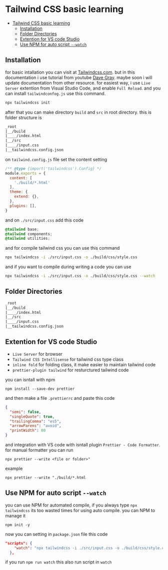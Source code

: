 # Tailwind CSS basic learning

- [Tailwind CSS basic learning](#tailwind-css-basic-learning)
  - [Installation](#installation)
  - [Folder Directories](#folder-directories)
  - [Extention for VS code Studio](#extention-for-vs-code-studio)
  - [Use NPM for auto script `--watch`](#use-npm-for-auto-script---watch)

## Installation

for basic intallation you can visit at [Tailwindcss.com](https://tailwindcss.com). but in this documentation i use tutorial from youtube [Dave Gray](https://www.youtube.com/watch?v=lCxcTsOHrjo&list=PPSV). maybe soon i will update documentation from other resource.
for easiest way, i use `Live Server` extention from Visual Studio Code, and enable `Full Reload`. and you can install `tailwindconfog.js` use this command.

```bash
npx tailwindcss init
```

after that you can make directory `build` and `src` in root directory. this is folder structure is

```html
_root
|__/build
|____/index.html
|__/src
|____/input.css
|__tailwindcss.config.json
```

on `tailwind.config.js` file set the content setting

```javascript
/** @type {import('tailwindcss').Config} */
module.exports = {
  content: [
    './build/*.html'
  ],
  theme: {
    extend: {},
  },
  plugins: [],
}
```

and on `./src/input.css` add this code

```css
@tailwind base;
@tailwind components;
@tailwind utilities;
```

and for compile tailwind css you can use this command

```bash
npx tailwindcss -i ./src/input.css -o ./build/css/style.css
```

and if you want to compile during writing a code you can use

```bash
npx tailwindcss -i ./src/input.css -o ./build/css/style.css --watch
```

## Folder Directories

```html
_root
|__/build
|____/index.html
|__/src
|____/input.css
|__tailwindcss.config.json
```

## Extention for VS code Studio

- `Live Server` for browser
- `Tailwind CSS Intellisense` for tailwind css type class
- `inline fold` for folding class, it make easier to maintain tailwind code
- `prettier-plugin tailwind` for resturctured tailwind code

you can isntall with npm

```npm
npm install --save-dev prettier
```

and then make a file `.prettierrc` and paste this code

```json
{
  "semi": false,
  "singleQuote": true,
  "trailingComma": "es5",
  "arrowParens": "avoid",
  "printWidth": 80
}
```

and integration with VS code with isntall plugin `Prettier - Code Formatter`. for manual formatter you can run

```npm
npx prettier --write <file or folder>"
```

example

```npm
npx prettier --write "./build/*.html
```

## Use NPM for auto script `--watch`

you can use NPM for automated compile, if you always type `npx tailwindcss` its too wasted times for using auto compile. you can NPM to manage it

```npm
npm init -y
```

now you can setting in `package.json` file this code

```json
"scripts": {
    "watch": "npx tailwindcss -i ./src/input.css -o ./build/css/style.css --watch"
  },
```

if you run `npm run watch` this also run script in `watch`
